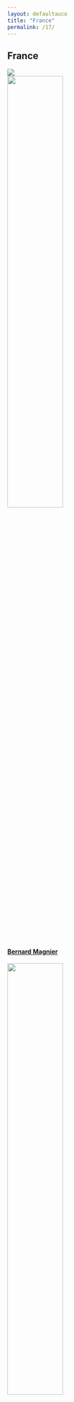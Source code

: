 ```yaml
---
layout: defaultauco
title: "France"
permalink: /17/
---
```

<div class="container-0">
    <div class="container-title">
        <span class="country"><h2>France</h2></span>
        <div class="photo-co">
          <img src="https://www.worldatlas.com/r/w960-q80/upload/9e/8d/8d/fr-01.jpg" >
    </div>
</div>
<!-- partial:index.partial.html -->
<div class="container">
  <div class="timeline clearfix">
  <div class="vertical-line">
 <div id="post-1" class="vesti-col timeline-post">
    <div class="vesti-content-wrapper">
      <div class="photo">
        <img src="https://upload.wikimedia.org/wikipedia/commons/thumb/5/5f/BernarD_Manet_BM_Croix_Rouge_32093.jpg/330px-BernarD_Manet_BM_Croix_Rouge_32093.jpg" width="50%" height="50%">
        <div class="vesti-date-wrapper">
          <div class="vesti-date">
          </div>
        </div>
      </div>
      <div class="vesti-desc">
        <a class="desc-a" href="#">
          <h4><a href="{{ site.baseurl }}/bmagnier/">Bernard Magnier</a></h4>
        </a>
      </div>
    </div>
  </div>
  <div id="post-2" class="vesti-col timeline-post">
   <div class="vesti-content-wrapper">
     <div class="photo">
       <img src="https://upload.wikimedia.org/wikipedia/en/6/6a/Portrait_of_Sir_Henry_Hesketh_Joudou_Bell.jpg" width="50%" height="50%">
       <div class="vesti-date-wrapper">
         <div class="vesti-date">
         </div>
       </div>
     </div>
     <div class="vesti-desc">
       <a class="desc-a" href="#">
         <h4><a href="{{ site.baseurl }}/hbell/">Hesketh Bell</a></h4>
       </a>
     </div>
   </div>
   </div>
    <div id="post-3" class="vesti-col timeline-post">
   <div class="vesti-content-wrapper">
     <div class="photo">
       <img src="https://t4.ftcdn.net/jpg/03/40/12/49/360_F_340124934_bz3pQTLrdFpH92ekknuaTHy8JuXgG7fi.jpg" width="50%" height="50%">
       <div class="vesti-date-wrapper">
         <div class="vesti-date">
         </div>
       </div>
     </div>
     <div class="vesti-desc">
       <a class="desc-a" href="#">
         <h4><a href="{{ site.baseurl }}/gbulin/">Gérard Bulin</a></h4>
       </a>
     </div>
   </div>
 </div>
 <div id="post-4" class="vesti-col timeline-post">
   <div class="vesti-content-wrapper">
     <div class="photo">
       <img src="https://t4.ftcdn.net/jpg/03/40/12/49/360_F_340124934_bz3pQTLrdFpH92ekknuaTHy8JuXgG7fi.jpg" width="50%" height="50%">
       <div class="vesti-date-wrapper">
         <div class="vesti-date">
         </div>
       </div>
     </div>
     <div class="vesti-desc">
       <a class="desc-a" href="#">
         <h4><a href="{{ site.baseurl }}/jhusband/">Joseph Husband</a></h4>
       </a>
     </div>
   </div>
 </div>
  <div id="post-5" class="vesti-col timeline-post">
    <div class="vesti-content-wrapper">
      <div class="photo">
        <img src="https://t4.ftcdn.net/jpg/03/40/12/49/360_F_340124934_bz3pQTLrdFpH92ekknuaTHy8JuXgG7fi.jpg" width="50%" height="50%">
        <div class="vesti-date-wrapper">
          <div class="vesti-date">
          </div>
        </div>
      </div>
      <div class="vesti-desc">
        <a class="desc-a" href="#">
          <h4><a href="{{ site.baseurl }}/mnérée/">Marcel Nérée</a></h4>
        </a>
      </div>
    </div>
  </div>
  <div id="post-1" class="vesti-col timeline-post">
   <div class="vesti-content-wrapper">
     <div class="photo">
       <img src="https://www.etonnants-voyageurs.com/IMG/arton1748.jpg" width="80%">
       <div class="vesti-date-wrapper">
         <div class="vesti-date">
         </div>
       </div>
     </div>
     <div class="vesti-desc">
       <a class="desc-a" href="#">
         <h4><a href="{{ site.baseurl }}/ssbart/">Simone Schwarz-Bart</a></h4>
       </a>
     </div>
   </div>
 </div>

<!-- partial -->
